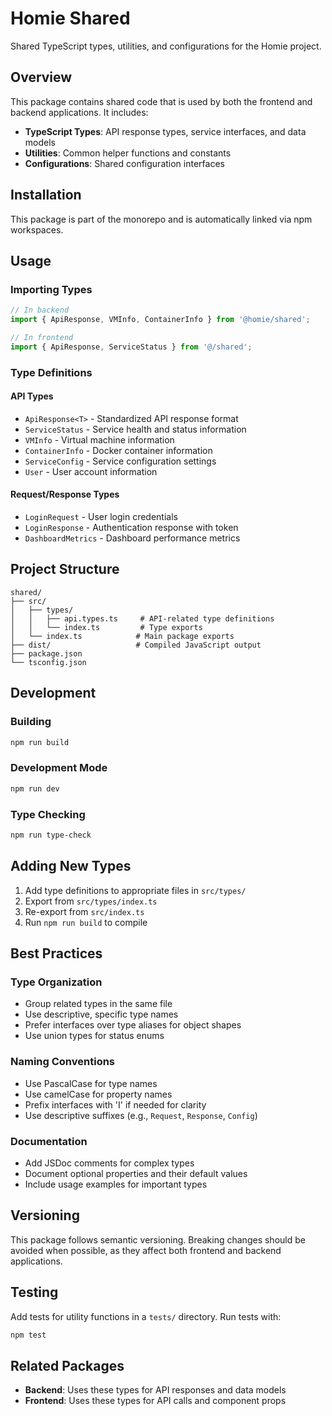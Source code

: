 # Homie Shared

Shared TypeScript types, utilities, and configurations for the Homie project.

## Overview

This package contains shared code that is used by both the frontend and backend applications. It includes:

- **TypeScript Types**: API response types, service interfaces, and data models
- **Utilities**: Common helper functions and constants
- **Configurations**: Shared configuration interfaces

## Installation

This package is part of the monorepo and is automatically linked via npm workspaces.

## Usage

### Importing Types

```typescript
// In backend
import { ApiResponse, VMInfo, ContainerInfo } from '@homie/shared';

// In frontend
import { ApiResponse, ServiceStatus } from '@/shared';
```

### Type Definitions

#### API Types

- `ApiResponse<T>` - Standardized API response format
- `ServiceStatus` - Service health and status information
- `VMInfo` - Virtual machine information
- `ContainerInfo` - Docker container information
- `ServiceConfig` - Service configuration settings
- `User` - User account information

#### Request/Response Types

- `LoginRequest` - User login credentials
- `LoginResponse` - Authentication response with token
- `DashboardMetrics` - Dashboard performance metrics

## Project Structure

```
shared/
├── src/
│   ├── types/
│   │   ├── api.types.ts     # API-related type definitions
│   │   └── index.ts         # Type exports
│   └── index.ts            # Main package exports
├── dist/                   # Compiled JavaScript output
├── package.json
└── tsconfig.json
```

## Development

### Building

```bash
npm run build
```

### Development Mode

```bash
npm run dev
```

### Type Checking

```bash
npm run type-check
```

## Adding New Types

1. Add type definitions to appropriate files in `src/types/`
2. Export from `src/types/index.ts`
3. Re-export from `src/index.ts`
4. Run `npm run build` to compile

## Best Practices

### Type Organization

- Group related types in the same file
- Use descriptive, specific type names
- Prefer interfaces over type aliases for object shapes
- Use union types for status enums

### Naming Conventions

- Use PascalCase for type names
- Use camelCase for property names
- Prefix interfaces with 'I' if needed for clarity
- Use descriptive suffixes (e.g., `Request`, `Response`, `Config`)

### Documentation

- Add JSDoc comments for complex types
- Document optional properties and their default values
- Include usage examples for important types

## Versioning

This package follows semantic versioning. Breaking changes should be avoided when possible, as they affect both frontend and backend applications.

## Testing

Add tests for utility functions in a `tests/` directory. Run tests with:

```bash
npm test
```

## Related Packages

- **Backend**: Uses these types for API responses and data models
- **Frontend**: Uses these types for API calls and component props